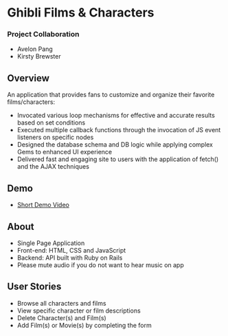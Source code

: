 # Ghibli Films & Characters 
### Project Collaboration
- Avelon Pang
- Kirsty Brewster

## Overview
An application that provides fans to customize and organize their favorite films/characters: 

- Invocated various loop mechanisms for effective and accurate results based on set conditions
- Executed multiple callback functions through the invocation of JS event listeners on specific nodes
- Designed the database schema and DB logic while applying complex Gems to enhanced UI experience
- Delivered fast and engaging site to users with the application of fetch() and the AJAX techniques

## Demo

- [Short Demo Video](https://www.youtube.com/watch?v=fzeetxQXB9c&list=PLFqQfEnCEJVce2riSm-OIBbySpzLQzCrD&index=6)

## About 
- Single Page Application 
- Front-end: HTML, CSS and JavaScript
- Backend: API built with Ruby on Rails
- Please mute audio if you do not want to hear music on app

## User Stories
- Browse all characters and films
- View specific character or film descriptions
- Delete Character(s) and Film(s)
- Add Film(s) or Movie(s) by completing the form

